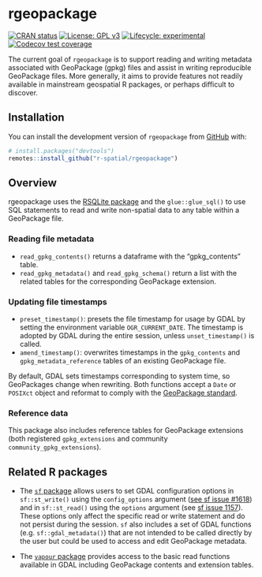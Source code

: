 
<!-- README.md is generated from README.Rmd. Please edit that file -->

# rgeopackage

<!-- badges: start -->

[![CRAN
status](https://www.r-pkg.org/badges/version/rgeopackage)](https://CRAN.R-project.org/package=rgeopackage)
[![License: GPL
v3](https://img.shields.io/badge/License-GPLv3-blue.svg)](https://www.gnu.org/licenses/gpl-3.0)
[![Lifecycle:
experimental](https://img.shields.io/badge/lifecycle-experimental-orange.svg)](https://lifecycle.r-lib.org/articles/stages.html#experimental)
[![Codecov test
coverage](https://codecov.io/gh/r-spatial/rgeopackage/branch/main/graph/badge.svg)](https://app.codecov.io/gh/r-spatial/rgeopackage?branch=main)
<!-- badges: end -->

The current goal of `rgeopackage` is to support reading and writing
metadata associated with GeoPackage (gpkg) files and assist in writing
reproducible GeoPackage files. More generally, it aims to provide
features not readily available in mainstream geospatial R packages, or
perhaps difficult to discover.

## Installation

You can install the development version of `rgeopackage` from
[GitHub](https://github.com/) with:

``` r
# install.packages("devtools")
remotes::install_github("r-spatial/rgeopackage")
```

## Overview

rgeopackage uses the [RSQLite package](https://rsqlite.r-dbi.org/) and
the `glue::glue_sql()` to use SQL statements to read and write
non-spatial data to any table within a GeoPackage file.

### Reading file metadata

- `read_gpkg_contents()` returns a dataframe with the “gpkg_contents”
  table.
- `read_gpkg_metadata()` and `read_gpkg_schema()` return a list with the
  related tables for the corresponding GeoPackage extension.

### Updating file timestamps

- `preset_timestamp()`: presets the file timestamp for usage by GDAL by
  setting the environment variable `OGR_CURRENT_DATE`. The timestamp is
  adopted by GDAL during the entire session, unless `unset_timestamp()`
  is called.
- `amend_timestamp()`: overwrites timestamps in the `gpkg_contents` and
  `gpkg_metadata_reference` tables of an existing GeoPackage file.

By default, GDAL sets timestamps corresponding to system time, so
GeoPackages change when rewriting. Both functions accept a `Date` or
`POSIXct` object and reformat to comply with the [GeoPackage
standard](https://www.geopackage.org/).

### Reference data

This package also includes reference tables for GeoPackage extensions
(both registered `gpkg_extensions` and community
`community_gpkg_extensions`).

## Related R packages

- The [`sf` package](https://r-spatial.github.io/sf/) allows users to
  set GDAL configuration options in `sf::st_write()` using the
  `config_options` argument ([see sf issue
  \#1618](https://github.com/r-spatial/sf/issues/1618#issuecomment-811231056))
  and in `sf::st_read()` using the `options` argument (see [sf issue
  1157](https://github.com/r-spatial/sf/issues/1157)). These options
  only affect the specific read or write statement and do not persist
  during the session. `sf` also includes a set of GDAL functions
  (e.g. `sf::gdal_metadata()`) that are not intended to be called
  directly by the user but could be used to access and edit GeoPackage
  metadata.

- The [`vapour` package](https://hypertidy.github.io/vapour/index.html)
  provides access to the basic read functions available in GDAL
  including GeoPackage contents and extension tables.
